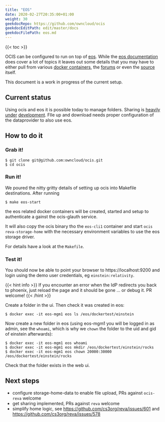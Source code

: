 ```yaml
---
title: "EOS"
date: 2020-02-27T20:35:00+01:00
weight: 30
geekdocRepo: https://github.com/owncloud/ocis
geekdocEditPath: edit/master/docs
geekdocFilePath: eos.md
---
```


{{< toc >}}

OCIS can be configured to run on top of [eos](https://eos.web.cern.ch/). While the [eos documentation](http://eos-docs.web.cern.ch/) does cover a lot of topics it leaves out some details that you may have to either pull from various [docker containers](https://gitlab.cern.ch/eos/eos-docker), the [forums](https://eos-community.web.cern.ch/) or even the [source](https://github.com/cern-eos/eos) itself.

This document is a work in progress of the current setup.

## Current status

Using ocis and eos it is possible today to manage folders. Sharing is [heavily](https://github.com/cs3org/reva/pull/523) [under](https://github.com/cs3org/reva/pull/585) [development](https://github.com/cs3org/reva/pull/482). FIle up and download needs proper configuration of the dataprovider to also use eos.

## How to do it

### Grab it!

```
$ git clone git@github.com:owncloud/ocis.git
$ cd ocis
```


### Run it!

We poured the nitty gritty details of setting up ocis into Makefile destinations. After running

```
$ make eos-start
```

the eos related docker containers will be created, started and setup to authenticate a gainst the ocis-glauth service.

It will also copy the ocis binary tho the `eos-cli1` container and start `ocis reva-storage-home` with the necessary environment variables to use the eos storage driver.

For details have a look at the `Makefile`.


### Test it!

You should now be able to point your browser to https://localhost:9200 and login using the demo user credentials, eg `einstein:relativity`.

{{< hint info >}}
If you encounter an error when the IdP redirects you back to phoenix, just reload the page and it should be gone ... or debug it. PR welcome!
{{< /hint >}}

Create a folder in the ui. Then check it was created in eos:

```
$ docker exec -it eos-mgm1 eos ls /eos/dockertest/einstein
```

Now create a new folder in eos (using eos-mgm1 you will be logged in as admin, see the `whoami`, which is why we `chown` the folder to the uid and gid of einstein afterwards):

```
$ docker exec -it eos-mgm1 eos whoami
$ docker exec -it eos-mgm1 eos mkdir /eos/dockertest/einstein/rocks
$ docker exec -it eos-mgm1 eos chown 20000:30000 /eos/dockertest/einstein/rocks
```

Check that the folder exists in the web ui.

## Next steps

- configure storage-home-data to enable file upload, PRs against `ocis-reva` welcome
- get sharing implemented, PRs against `reva` welcome
- simplify home logic, see https://github.com/cs3org/reva/issues/601 and https://github.com/cs3org/reva/issues/578
